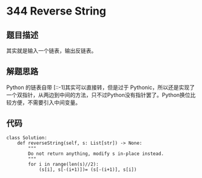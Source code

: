 # 344 Reverse String
## 题目描述

其实就是输入一个链表，输出反链表。

## 解题思路

Python 的链表自带 [::-1]其实可以直接转，但是过于 Pythonic，所以还是实现了一个双指针，从两边到中间的方法，只不过Python没有指针罢了。Python换位比较方便，不需要引入中间变量。


## 代码

```python3
class Solution:
    def reverseString(self, s: List[str]) -> None:
        """
        Do not return anything, modify s in-place instead.
        """
        for i in range(len(s)//2):
            (s[i], s[-(i+1)])= (s[-(i+1)], s[i])
```

